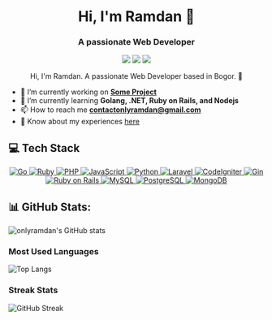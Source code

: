<h1 align="center">Hi, I'm Ramdan 👋</h1>
<h3 align="center">A passionate Web Developer</h3>

<p align="center">
  <a href="https://linkedin.com/in/onlyramdan"><img src="https://img.shields.io/badge/-LinkedIn-0077B5?logo=linkedin&logoColor=white" /></a>
  <a href="https://instagram.com/onlyramdan"><img src="https://img.shields.io/badge/-Instagram-E4405F?logo=instagram&logoColor=white" /></a>
  <a href="https://medium.com/@onlyramdanbelajar"><img src="https://img.shields.io/badge/-Medium-000000?logo=medium&logoColor=white" /> </a>
</p>

<p align="center">
  Hi, I'm Ramdan. A passionate Web Developer based in Bogor. 📍
</p>

- 🔭 I’m currently working on **[Some Project](https://perpus-iot.my.id)**
- 🌱 I’m currently learning **Golang, .NET, Ruby on Rails, and Nodejs**
- 📫 How to reach me **contactonlyramdan@gmail.com**
- 📄 Know about my experiences [here](https://onlyramdan.github.io)

## 💻 Tech Stack

<p align="center">
  <!-- Go -->
  <a href="https://golang.org">
    <img src="https://img.shields.io/badge/-Go-00ADD8?logo=go&logoColor=white" alt="Go" />
  </a>
  <!-- Ruby -->
  <a href="https://www.ruby-lang.org">
    <img src="https://img.shields.io/badge/-Ruby-CC342D?logo=ruby&logoColor=white" alt="Ruby" />
  </a>
  <!-- PHP -->
  <a href="https://www.php.net">
    <img src="https://img.shields.io/badge/-PHP-777BB4?logo=php&logoColor=white" alt="PHP" />
  </a>
  <!-- JavaScript -->
  <a href="https://developer.mozilla.org/en-US/docs/Web/JavaScript">
    <img src="https://img.shields.io/badge/-JavaScript-F7DF1C?logo=javascript&logoColor=black" alt="JavaScript" />
  </a>
  <!-- Python -->
  <a href="https://www.python.org">
    <img src="https://img.shields.io/badge/-Python-3776AB?logo=python&logoColor=white" alt="Python" />
  </a>
  <!-- Laravel -->
  <a href="https://laravel.com">
    <img src="https://img.shields.io/badge/-Laravel-EF4135?logo=laravel&logoColor=white" alt="Laravel" />
  </a>
  <!-- CodeIgniter -->
  <a href="https://codeigniter.com">
    <img src="https://img.shields.io/badge/-CodeIgniter-EF4223?logo=codeigniter&logoColor=white" alt="CodeIgniter" />
  </a>
  <!-- Gin -->
  <a href="https://github.com/gin-gonic/gin">
    <img src="https://img.shields.io/badge/-Gin-00C000?logo=go&logoColor=white" alt="Gin" />
  </a>
  <!-- Ruby on Rails -->
  <a href="https://rubyonrails.org">
    <img src="https://img.shields.io/badge/-Ruby%20on%20Rails-CC0000?logo=ruby&logoColor=white" alt="Ruby on Rails" />
  </a>
  <!-- MySQL -->
  <a href="https://www.mysql.com">
    <img src="https://img.shields.io/badge/-MySQL-4479A1?logo=mysql&logoColor=white" alt="MySQL" />
  </a>
  <!-- PostgreSQL -->
  <a href="https://www.postgresql.org">
    <img src="https://img.shields.io/badge/-PostgreSQL-4169E1?logo=postgresql&logoColor=white" alt="PostgreSQL" />
  </a>
  <!-- MongoDB -->
  <a href="https://www.mongodb.com">
    <img src="https://img.shields.io/badge/-MongoDB-47A248?logo=mongodb&logoColor=white" alt="MongoDB" />
  </a>
</p>

## 📊 GitHub Stats:

<p align="center">

![onlyramdan's GitHub stats](https://github-readme-stats.vercel.app/api?username=onlyramdan&count_private=true&show_icons=true&theme=dark)

### Most Used Languages

![Top Langs](https://github-readme-stats.vercel.app/api/top-langs/?username=onlyramdan&layout=compact&theme=dark)

### Streak Stats

![GitHub Streak](https://github-readme-streak-stats.herokuapp.com/?user=onlyramdan&theme=dark)

</p>

